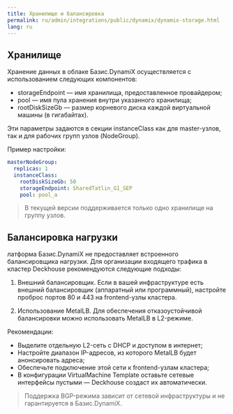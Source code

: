 ```yaml
---
title: Хранилище и балансировка
permalink: ru/admin/integrations/public/dynamix/dynamix-storage.html
lang: ru
---
```


## Хранилище

Хранение данных в облаке Базис.DynamiX осуществляется с использованием следующих компонентов:

- storageEndpoint — имя хранилища, предоставленное провайдером;
- pool — имя пула хранения внутри указанного хранилища;
- rootDiskSizeGb — размер корневого диска каждой виртуальной машины (в гигабайтах).

Эти параметры задаются в секции instanceClass как для master-узлов, так и для рабочих групп узлов (NodeGroup).

Пример настройки:

```yaml
masterNodeGroup:
  replicas: 1
  instanceClass:
    rootDiskSizeGb: 50
    storageEndpoint: SharedTatlin_G1_SEP
    pool: pool_a
```

> В текущей версии поддерживается только одно хранилище на группу узлов.

## Балансировка нагрузки

латформа Базис.DynamiX не предоставляет встроенного балансировщика нагрузки. Для организации входящего трафика в кластер Deckhouse рекомендуются следующие подходы:

1. Внешний балансировщик. Если в вашей инфраструктуре есть внешний балансировщик (аппаратный или программный), настройте проброс портов 80 и 443 на frontend-узлы кластера.

1. Использование MetalLB. Для обеспечения отказоустойчивой балансировки можно использовать MetalLB в L2-режиме.

Рекомендации:

- Выделите отдельную L2-сеть с DHCP и доступом в интернет;
- Настройте диапазон IP-адресов, из которого MetalLB будет анонсировать адреса;
- Обеспечьте подключение этой сети к frontend-узлам кластера;
- В конфигурации VirtualMachine Template оставьте сетевые интерфейсы пустыми — Deckhouse создаст их автоматически.

> Поддержка BGP-режима зависит от сетевой инфраструктуры и не гарантируется в Базис.DynamiX.
